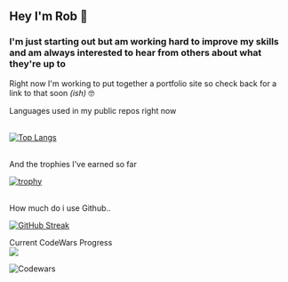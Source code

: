 ## Hey I'm **Rob** :vulcan_salute:

### I'm just starting out but am working hard to improve my skills and am always interested to hear from others about what they're up to

Right now I'm working to put together a portfolio site so check back for a link to that soon _(ish)_ :nerd_face:

<summary> Languages used in my public repos right now </summary>

<br>

[![Top Langs](https://github-readme-stats.vercel.app/api/top-langs/?username=r0bt0t&show_icons=true&theme=synthwave)](https://github.com/anuraghazra/github-readme-stats)

<br>

<summary> And the trophies I've earned so far </summary>

[![trophy](https://github-profile-trophy.vercel.app/?username=r0bt0t&theme=juicyfresh)](https://github.com/ryo-ma/github-profile-trophy)

<br>

<summary> How much do i use Github.. </summary>

[![GitHub Streak](https://streak-stats.demolab.com/?user=r0bt0t)](https://git.io/streak-stats)

 
<summary> Current CodeWars Progress </summary>
  
<img src="https://www.codewars.com/users/r0bt0t/badges/large">

![Codewars](https://github.r2v.ch/codewars?user=r0bt0t)
